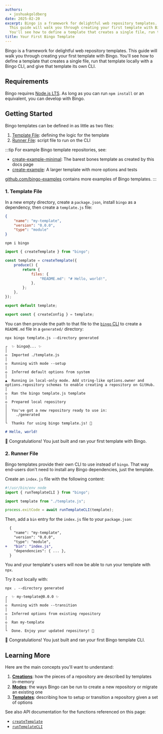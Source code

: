 ```yaml
---
authors:
  - joshuakgoldberg
date: 2025-02-20
excerpt: Bingo is a framework for delightful web repository templates.
  This guide will walk you through creating your first template with Bingo.
  You'll see how to define a template that creates a single file, run that template locally with a Bingo CLI, and give that template its own CLI.
title: Your First Bingo Template
---
```


Bingo is a framework for delightful web repository templates.
This guide will walk you through creating your first template with Bingo.
You'll see how to define a template that creates a single file, run that template locally with a Bingo CLI, and give that template its own CLI.

## Requirements

Bingo requires [Node.js LTS](https://nodejs.org).
As long as you can run `npm install` or an equivalent, you can develop with Bingo.

## Getting Started

Bingo templates can be defined in as little as two files:

1. [Template File](#1-template-file): defining the logic for the template
2. [Runner File](#2-runner-file): script file to run on the CLI

:::tip
For example Bingo template repositories, see:

- [create-example-minimal](https://github.com/bingo-examples/create-example-minimal): The barest bones template as created by this docs page
- [create-example](https://github.com/bingo-examples/create-example): A larger template with more options and tests

[github.com/bingo-examples](https://github.com/bingo-examples) contains more examples of Bingo templates.
:::

### 1. Template File

In a new empty directory, create a `package.json`, install `bingo` as a dependency, then create a `template.js` file:

```json title="package.json"
{
	"name": "my-template",
	"version": "0.0.0",
	"type": "module"
}
```

```shell
npm i bingo
```

```js title="template.js"
import { createTemplate } from "bingo";

const template = createTemplate({
	produce() {
		return {
			files: {
				"README.md": "# Hello, world!",
			},
		};
	},
});

export default template;

export const { createConfig } = template;
```

You can then provide the path to that file to the [`bingo` CLI](/build/cli) to create a `README.md` file in a `generated/` directory:

```shell
npx bingo template.js --directory generated
```

```plaintext
┌  ✨ bingo@... ✨
│
◇  Imported ./template.js
│
◇  Running with mode --setup
│
◇  Inferred default options from system
│
▲  Running in local-only mode. Add string-like options.owner and options.repository schemas to enable creating a repository on GitHub.
│
◇  Ran the bingo template.js template
│
◇  Prepared local repository
│
│  You've got a new repository ready to use in:
│    ./generated
│
└  Thanks for using bingo template.js! 💝
```

```md title="generated/README.md"
# Hello, world!
```

🥳 Congratulations!
You just built and ran your first template with Bingo.

### 2. Runner File

Bingo templates provide their own CLI to use instead of `bingo`.
That way end-users don't need to install any Bingo dependencies, just the template.

Create an `index.js` file with the following content:

```js title="index.js"
#!/usr/bin/env node
import { runTemplateCLI } from "bingo";

import template from "./template.js";

process.exitCode = await runTemplateCLI(template);
```

Then, add a `bin` entry for the `index.js` file to your `package.json`:

```diff lang="json" title="package.json"
  {
  	"name": "my-template",
  	"version": "0.0.0",
  	"type": "module",
+ 	"bin": "index.js",
  	"dependencies": { ... },
  }
```

You and your template's users will now be able to run your template with `npx`.

Try it out locally with:

```shell
npx . --directory generated
```

```plaintext
┌  ✨ my-template@0.0.0 ✨
│
◇  Running with mode --transition
│
◇  Inferred options from existing repository
│
◇  Ran my-template
│
└  Done. Enjoy your updated repository! 💝
```

🥳 Congratulations!
You just built and ran your first Bingo template CLI.

## Learning More

Here are the main concepts you'll want to understand:

1. **[Creations](/build/concepts/creations)**: how the pieces of a repository are described by templates in-memory
2. **[Modes](/build/concepts/modes)**: the ways Bingo can be run to create a new repository or migrate an existing one
3. **[Templates](/build/concepts/templates)**: describing how to setup or transition a repository given a set of options

See also API documentation for the functions referenced on this page:

- [`createTemplate`](/build/apis/create-template)
- [`runTemplateCLI`](/build/apis/run-template-cli)

